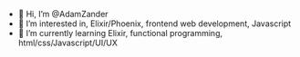 - 👋 Hi, I’m @AdamZander
- 👀 I’m interested in, Elixir/Phoenix, frontend web development, Javascript
- 🌱 I’m currently learning Elixir, functional programming, html/css/Javascript/UI/UX


<!---
AdamZander/AdamZander is a ✨ special ✨ repository because its `README.md` (this file) appears on your GitHub profile.
You can click the Preview link to take a look at your changes.
--->
